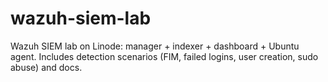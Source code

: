 # wazuh-siem-lab
Wazuh SIEM lab on Linode: manager + indexer + dashboard + Ubuntu agent. Includes detection scenarios (FIM, failed logins, user creation, sudo abuse) and docs.
